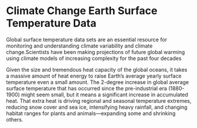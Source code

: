 # Climate Change Earth Surface Temperature Data

Global surface temperature data sets are an essential resource for monitoring and understanding climate variability and climate change.Scientists have been making projections of future global warming using climate models of increasing complexity for the past four decades

 Given the size and tremendous heat capacity of the global oceans, it takes a massive amount of heat energy to raise Earth’s average yearly surface temperature even a small amount. The 2-degree increase in global average surface temperature that has occurred since the pre-industrial era (1880-1900) might seem small, but it means a significant increase in accumulated heat. That extra heat is driving regional and seasonal temperature extremes, reducing snow cover and sea ice, intensifying heavy rainfall, and changing habitat ranges for plants and animals—expanding some and shrinking others.
